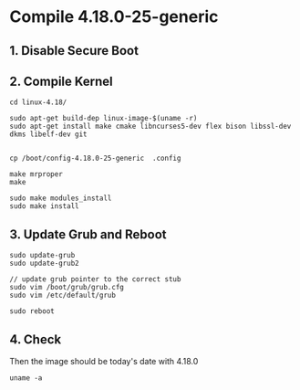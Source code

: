# Compile 4.18.0-25-generic 


## 1. Disable Secure Boot

## 2. Compile Kernel

```
cd linux-4.18/

sudo apt-get build-dep linux-image-$(uname -r)
sudo apt-get install make cmake libncurses5-dev flex bison libssl-dev dkms libelf-dev git


cp /boot/config-4.18.0-25-generic  .config

make mrproper
make

sudo make modules_install
sudo make install
```


## 3. Update Grub and Reboot
```
sudo update-grub
sudo update-grub2

// update grub pointer to the correct stub
sudo vim /boot/grub/grub.cfg 
sudo vim /etc/default/grub

sudo reboot
```


## 4. Check 

Then the image should be today's date with 4.18.0
```
uname -a
```

